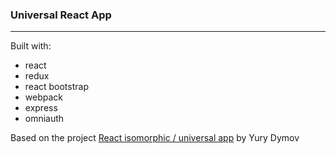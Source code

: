 <h3>Universal React App</h3>
<hr />
Built with:
<ul>
<li>react</li>
<li>redux</li>
<li>react bootstrap</li>
<li>webpack</li>
<li>express</li>
<li>omniauth</li>
</ul>

Based on the project <a href="https://github.com/yury-dymov/habr-app">React isomorphic / universal app</a> by Yury Dymov
